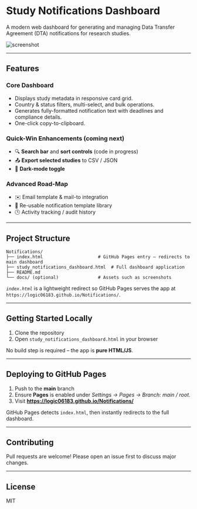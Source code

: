 # Study Notifications Dashboard

A modern web dashboard for generating and managing Data Transfer Agreement (DTA) notifications for research studies.

![screenshot](docs/screenshot.png)

---

## Features

### Core Dashboard

* Displays study metadata in responsive card grid.
* Country & status filters, multi-select, and bulk operations.
* Generates fully-formatted notification text with deadlines and compliance details.
* One-click copy-to-clipboard.

### Quick-Win Enhancements (coming next)

* 🔍 **Search bar** and **sort controls** (code in progress)
* 📤 **Export selected studies** to CSV / JSON
* 🌙 **Dark-mode toggle**

### Advanced Road-Map

* ✉️ Email template & mail-to integration
* 📝 Re-usable notification template library
* 🕒 Activity tracking / audit history

---

## Project Structure

```
Notifications/
├── index.html                     # GitHub Pages entry – redirects to main dashboard
├── study_notifications_dashboard.html  # Full dashboard application
├── README.md
└── docs/ (optional)               # Assets such as screenshots
```

*`index.html`* is a lightweight redirect so GitHub Pages serves the app at
`https://logic06183.github.io/Notifications/`.

---

## Getting Started Locally

1. Clone the repository
2. Open `study_notifications_dashboard.html` in your browser

No build step is required – the app is **pure HTML/JS**.

---

## Deploying to GitHub Pages

1. Push to the **main** branch
2. Ensure **Pages** is enabled under *Settings → Pages → Branch: main / root*.
3. Visit **https://logic06183.github.io/Notifications/**

GitHub Pages detects `index.html`, then instantly redirects to the full dashboard.

---

## Contributing

Pull requests are welcome! Please open an issue first to discuss major changes.

---

## License

MIT
